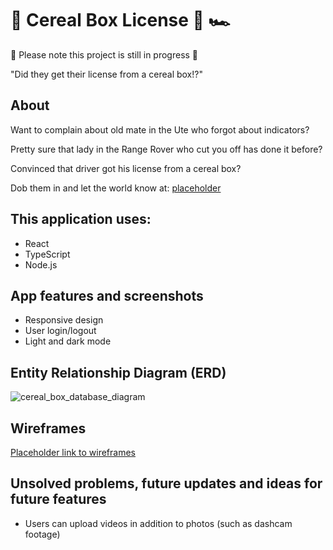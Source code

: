 # 🥣 Cereal Box License 🪪 🏎️ 

🚧 Please note this project is still in progress 🚧

"Did they get their license from a cereal box!?" 

## About

Want to complain about old mate in the Ute who forgot about indicators?

Pretty sure that lady in the Range Rover who cut you off has done it before?

Convinced that driver got his license from a cereal box?

Dob them in and let the world know at: [placeholder](link) 

## This application uses:
- React
- TypeScript
- Node.js

## App features and screenshots

- Responsive design
- User login/logout
- Light and dark mode

## Entity Relationship Diagram (ERD)

![cereal_box_database_diagram](https://github.com/lanacee/project-cereal-box/assets/78309395/4b4dab47-0fd2-4b3b-82c9-4589ca7d16fd)

## Wireframes

[Placeholder link to wireframes](link) 

## Unsolved problems, future updates and ideas for future features

- Users can upload videos in addition to photos (such as dashcam footage)
